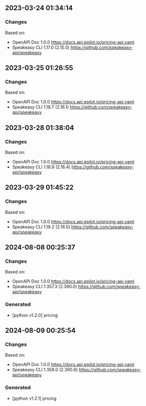 

## 2023-03-24 01:34:14
### Changes
Based on:
- OpenAPI Doc 1.0.0 https://docs.api.epilot.io/pricing-api.yaml
- Speakeasy CLI 1.17.0 (2.15.0) https://github.com/speakeasy-api/speakeasy

## 2023-03-25 01:26:55
### Changes
Based on:
- OpenAPI Doc 1.0.0 https://docs.api.epilot.io/pricing-api.yaml
- Speakeasy CLI 1.18.7 (2.16.1) https://github.com/speakeasy-api/speakeasy

## 2023-03-28 01:38:04
### Changes
Based on:
- OpenAPI Doc 1.0.0 https://docs.api.epilot.io/pricing-api.yaml
- Speakeasy CLI 1.18.9 (2.16.4) https://github.com/speakeasy-api/speakeasy

## 2023-03-29 01:45:22
### Changes
Based on:
- OpenAPI Doc 1.0.0 https://docs.api.epilot.io/pricing-api.yaml
- Speakeasy CLI 1.19.2 (2.16.5) https://github.com/speakeasy-api/speakeasy

## 2024-08-08 00:25:37
### Changes
Based on:
- OpenAPI Doc 1.0.0 https://docs.api.epilot.io/pricing-api.yaml
- Speakeasy CLI 1.357.3 (2.390.0) https://github.com/speakeasy-api/speakeasy
### Generated
- [python v1.2.0] pricing

## 2024-08-09 00:25:54
### Changes
Based on:
- OpenAPI Doc 1.0.0 https://docs.api.epilot.io/pricing-api.yaml
- Speakeasy CLI 1.358.0 (2.390.6) https://github.com/speakeasy-api/speakeasy
### Generated
- [python v1.2.1] pricing